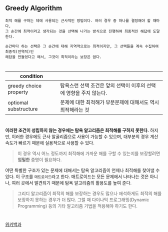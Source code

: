 ## Greedy Algorithm


```
최적 해를 구하는 데에 사용되는 근사적인 방법이다. 여러 경우 중 하나를 결정해야 할 때마다,
그 순간에 최적이라고 생각되는 것을 선택해 나가는 방식으로 진행하여 최종적인 해답에 도달한다.

순간마다 하는 선택은 그 순간에 대해 지역적으로는 최적이지만, 그 선택들을 계속 수집하여 최종적(전역적)인
해답을 만들었다고 해서, 그것이 최적이라는 보장은 없다. 
```

#
  
| condition ||
|-------|--------|
| greedy choice property | 탐욕스런 선택 조건은 앞의 선택이 이후의 선택에 영향을 주지 않는다. |
| optiomal substructure | 문제에 대한 최적해가 부분문제에 대해서도 역시 최적해라는 것 |

#


**이러한 조건이 성립하지 않는 경우에는 탐욕 알고리즘은 최적해를 구하지 못한다.**
하지만, 이러한 경우에도 근사 알골리즘으로 사용이 가능할 수 있으며, 대부분의 경우 계산 속도가 빠르기 
때문에 실용적으로 사용할 수 있다. 

> 이 경우 역시 어느 정도까지 최적해에 가까운 해를 구할 수 있는지를 보장할려면 **엄밀한** 증명이 필요하다.

어떤 특별한 구조가 있는 문제에 대해서는 탐욕 알고리즘이 언제나 최적해를 찾아낼 수 있다. 
이 구조를 `매트로이드`라고 한다.
매트로이드는 모든 문제에서 나타나는 것은 아니나, 여러 곳에서 발견되기 때문에 탐욕 알고리즘의 활용도를 높여 준다.

> 그리디 알고리즘이 최적의 해를 보장하는 경우도 많으나 애석하게도 최적의 해를 보장하지 못하는 경우가 더 많다.
그럴 때 다이나믹 프로그래밍(Dynamic Programming) 등의 기타 알고리즘 기법을 적용해야 하기도 한다.

#

[위키백과](https://ko.wikipedia.org/wiki/%ED%83%90%EC%9A%95_%EC%95%8C%EA%B3%A0%EB%A6%AC%EC%A6%98)
